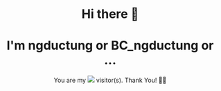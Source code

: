 <h1 align="center">Hi there 👋</h1>
<h1 align="center">I'm <b>ngductung</b> or <b>BC_ngductung</b> or <b>...</b></h1>
<p align="center">
  You are my <img src="https://profile-counter.glitch.me/ngductung/count.svg"> visitor(s). Thank You! 🎉🎉
</p>
